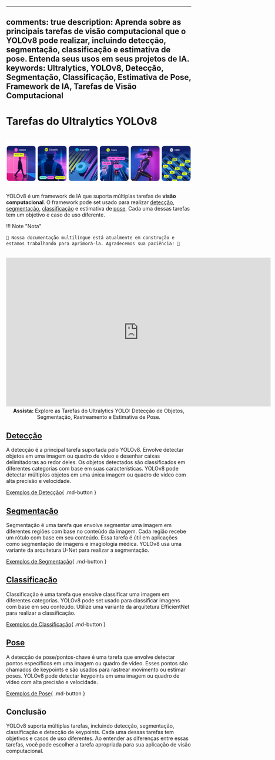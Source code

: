 ______________________________________________________________________

## comments: true description: Aprenda sobre as principais tarefas de visão computacional que o YOLOv8 pode realizar, incluindo detecção, segmentação, classificação e estimativa de pose. Entenda seus usos em seus projetos de IA. keywords: Ultralytics, YOLOv8, Detecção, Segmentação, Classificação, Estimativa de Pose, Framework de IA, Tarefas de Visão Computacional

# Tarefas do Ultralytics YOLOv8

<br>
<img width="1024" src="https://raw.githubusercontent.com/ultralytics/assets/main/im/banner-tasks.png" alt="Tarefas suportadas pelo Ultralytics YOLO">

YOLOv8 é um framework de IA que suporta múltiplas tarefas de **visão computacional**. O framework pode set usado para realizar [detecção](detect.md), [segmentação](segment.md), [classificação](classify.md) e estimativa de [pose](pose.md). Cada uma dessas tarefas tem um objetivo e caso de uso diferente.

!!! Note "Nota"

```
🚧 Nossa documentação multilíngue está atualmente em construção e estamos trabalhando para aprimorá-la. Agradecemos sua paciência! 🙏
```

<p align="center">
  <br>
  <iframe width="720" height="405" src="https://www.youtube.com/embed/NAs-cfq9BDw"
    title="Reprodutor de vídeo do YouTube" frameborder="0"
    allow="accelerometer; autoplay; clipboard-write; encrypted-media; gyroscope; picture-in-picture; web-share"
    allowfullscreen>
  </iframe>
  <br>
  <strong>Assista:</strong> Explore as Tarefas do Ultralytics YOLO: Detecção de Objetos, Segmentação, Rastreamento e Estimativa de Pose.
</p>

## [Detecção](detect.md)

A detecção é a principal tarefa suportada pelo YOLOv8. Envolve detectar objetos em uma imagem ou quadro de vídeo e desenhar caixas delimitadoras ao redor deles. Os objetos detectados são classificados em diferentes categorias com base em suas características. YOLOv8 pode detectar múltiplos objetos em uma única imagem ou quadro de vídeo com alta precisão e velocidade.

[Exemplos de Detecção](detect.md){ .md-button }

## [Segmentação](segment.md)

Segmentação é uma tarefa que envolve segmentar uma imagem em diferentes regiões com base no conteúdo da imagem. Cada região recebe um rótulo com base em seu conteúdo. Essa tarefa é útil em aplicações como segmentação de imagens e imagiologia médica. YOLOv8 usa uma variante da arquitetura U-Net para realizar a segmentação.

[Exemplos de Segmentação](segment.md){ .md-button }

## [Classificação](classify.md)

Classificação é uma tarefa que envolve classificar uma imagem em diferentes categorias. YOLOv8 pode set usado para classificar imagens com base em seu conteúdo. Utilize uma variante da arquitetura EfficientNet para realizar a classificação.

[Exemplos de Classificação](classify.md){ .md-button }

## [Pose](pose.md)

A detecção de pose/pontos-chave é uma tarefa que envolve detectar pontos específicos em uma imagem ou quadro de vídeo. Esses pontos são chamados de keypoints e são usados para rastrear movimento ou estimar poses. YOLOv8 pode detectar keypoints em uma imagem ou quadro de vídeo com alta precisão e velocidade.

[Exemplos de Pose](pose.md){ .md-button }

## Conclusão

YOLOv8 suporta múltiplas tarefas, incluindo detecção, segmentação, classificação e detecção de keypoints. Cada uma dessas tarefas tem objetivos e casos de uso diferentes. Ao entender as diferenças entre essas tarefas, você pode escolher a tarefa apropriada para sua aplicação de visão computacional.

